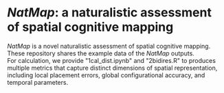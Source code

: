 # *NatMap*: a naturalistic assessment of spatial cognitive mapping
*NatMap* is a novel naturalistic assessment of spatial cognitive mapping.<br> These repository shares the example data of the *NatMap* outputs.<br> For calculation, we provide "1cal_dist.ipynb" and "2bidires.R" to produces multiple metrics that capture distinct dimensions of spatial representation, including local placement errors, global configurational accuracy, and temporal parameters.

